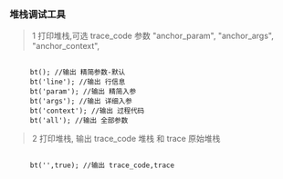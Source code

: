 ### 堆栈调试工具

> 1 打印堆栈,可选 trace_code 参数 "anchor_param", "anchor_args", "anchor_context",

~~~

     bt(); //输出 精简参数-默认
     bt('line'); //输出 行信息
     bt('param'); //输出 精简入参
     bt('args'); //输出 详细入参
     bt('context'); //输出 过程代码
     bt('all'); //输出 全部参数

~~~

> 2 打印堆栈, 输出 trace_code 堆栈 和 trace 原始堆栈

~~~

     bt('',true); //输出 trace_code,trace

~~~